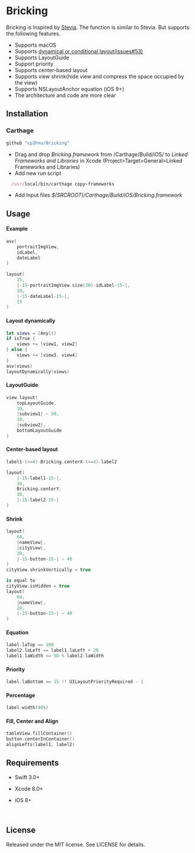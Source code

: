 # Bricking

Bricking is Inspired by [Stevia](https://github.com/freshOS/Stevia). The function is similar to Stevia. But supports the following features.

- Supports macOS
- Supports [dynamical or conditional layout(issues#53)](https://github.com/freshOS/Stevia/issues/53)
- Supports LayoutGuide
- Support priority
- Supports center-based layout
- Supports view shrink(hide view and compress the space occupied by the view)
- Supports NSLayoutAnchor equation (iOS 9+)
- The architecture and code are more clear



## Installation

### Carthage

```swift
github "cp3hnu/Bricking"
```

- Drag and drop *Bricking.framework* from /Carthage/Build/iOS/ to *Linked Frameworks and Libraries* in Xcode (Project>Target>General>Linked Frameworks and Libraries)
- Add new run script

```ruby
  /usr/local/bin/carthage copy-frameworks
```

- Add Input files *$(SRCROOT)/Carthage/Build/iOS/Bricking.framework*


## Usage

#### Example

```swift
asv(
    portraitImgView,
    idLabel,
    dateLabel
)
        
layout(
    15,
    |-15-portraitImgView.size(30)-idLabel-15-|,
    10,
    |-15-dateLabel-15-|,
    15
)
```

#### Layout dynamically

```swift
let views = [Any]()
if isTrue {
    views += [view1, view2]
} else {
    views += [view3, view4]
}
asv(views)
layoutDynamically(views)
```

#### LayoutGuide

```swift
view.layout(
    topLayoutGuide,
    10,
    |subview1| ~ 50,
    10,
    |subview2|,
    bottomLayoutGuide
)
```

#### Center-based layout

```swift
label1-(>=4)-Bricking.centerX-(>=4)-label2

layout(
    |-15-label1-15-|,
    10,
    Bricking.centerY,
    10,
    |-15-label2-15-|
)
```

#### Shrink

```swift
layout(
    64,
    |nameView|,
    |cityView|,
    20,
    |-15-button-15-| ~ 40
)
cityView.shrinkVertically = true

is equal to
cityView.isHidden = true
layout(
    64,
    |nameView|,
    20,
    |-15-button-15-| ~ 40
)
```

#### Equation

```swift
label.laTop == 100
label2.laLeft == label1.laLeft + 20
label1.laWidth <= 50 % label2.laWidth
```

#### Priority

```swift
label.laBottom == 15 !! UILayoutPriorityRequired - 1
```

#### Percentage

```swift
label.width(40%)
```

#### Fill, Center and Align

```swift
tableView.fillContainer()
button.centerInContainer()
alignLefts(label1, label2)
```

## Requirements

- Swift 3.0+

- Xcode 8.0+

- iOS 8+

  ​


## License

Released under the MIT license. See LICENSE for details.
